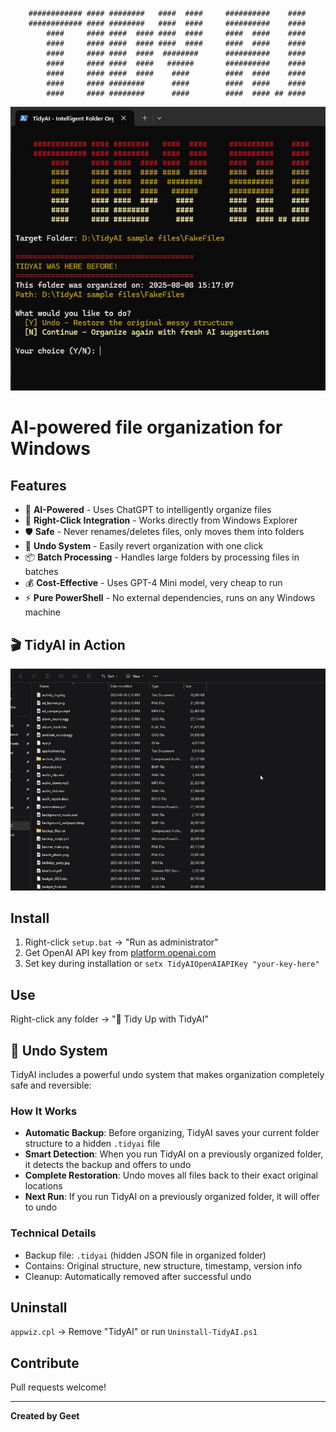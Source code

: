 ```
    ############ #### ########   ####  ####     ##########    ####
    ############ #### ########   ####  ####     ##########    ####
        ####     #### ####  #### ####  ####     ####  ####    ####
        ####     #### ####  #### ####  ####     ####  ####    ####
        ####     #### ####  ####  ########      ##########    ####
        ####     #### ####  ####   ######       ##########    ####
        ####     #### ####  ####    ####        ####  ####    ####
        ####     #### ########      ####        ####  ####    ####
        ####     #### ########      ####        ####  #### ## ####
```

<div align="center">
<img src="https://raw.githubusercontent.com/geetbatth/tidyai/main/media/screenshot.jpg" alt="TidyAI Screenshot" width="600">
</div>

# AI-powered file organization for Windows

## Features
- 🤖 **AI-Powered** - Uses ChatGPT to intelligently organize files
- 📁 **Right-Click Integration** - Works directly from Windows Explorer  
- 🛡️ **Safe** - Never renames/deletes files, only moves them into folders
- 🔄 **Undo System** - Easily revert organization with one click
- 📦 **Batch Processing** - Handles large folders by processing files in batches
- 💰 **Cost-Effective** - Uses GPT-4 Mini model, very cheap to run
- ⚡ **Pure PowerShell** - No external dependencies, runs on any Windows machine

## 🎬 TidyAI in Action

<div align="center">
<img src="https://raw.githubusercontent.com/geetbatth/tidyai/main/media/demo.gif" alt="TidyAI Demo" width="600">
</div>



## Install
1. Right-click `setup.bat` → "Run as administrator"
2. Get OpenAI API key from [platform.openai.com](https://platform.openai.com/api-keys)
3. Set key during installation or `setx TidyAIOpenAIAPIKey "your-key-here"`

## Use
Right-click any folder → "🧹 Tidy Up with TidyAI"

## 🔄 Undo System
TidyAI includes a powerful undo system that makes organization completely safe and reversible:

### **How It Works**
- **Automatic Backup**: Before organizing, TidyAI saves your current folder structure to a hidden `.tidyai` file
- **Smart Detection**: When you run TidyAI on a previously organized folder, it detects the backup and offers to undo
- **Complete Restoration**: Undo moves all files back to their exact original locations
- **Next Run**: If you run TidyAI on a previously organized folder, it will offer to undo



### **Technical Details**
- Backup file: `.tidyai` (hidden JSON file in organized folder)
- Contains: Original structure, new structure, timestamp, version info
- Cleanup: Automatically removed after successful undo

## Uninstall
`appwiz.cpl` → Remove "TidyAI" or run `Uninstall-TidyAI.ps1`

## Contribute
Pull requests welcome!

---
**Created by Geet**
